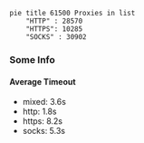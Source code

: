 
```mermaid
pie title 61500 Proxies in list
    "HTTP" : 28570
    "HTTPS": 10285
    "SOCKS" : 30902
```

### Some Info
#### Average Timeout

- mixed: 3.6s
- http: 1.8s
- https: 8.2s
- socks: 5.3s